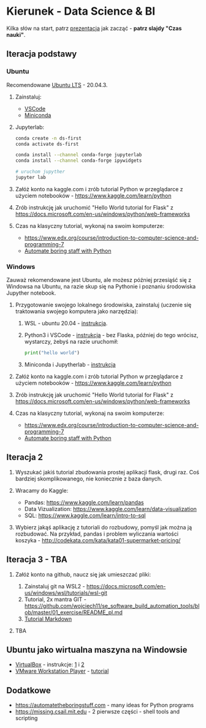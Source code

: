 # Kierunek - Data Science & BI

Kilka słów na start, patrz [prezentacja](https://github.com/wojciech11/how_to_start_your_it_career/blob/master/tester_pl.pdf) jak zacząć - **patrz slajdy "Czas nauki"**.

## Iteracja podstawy

### Ubuntu

Recomendowane [Ubuntu LTS](https://wiki.ubuntu.com/Releases) - 20.04.3.

1. Zainstaluj:
   
    - [VSCode](https://code.visualstudio.com/)
    - [Miniconda](https://docs.conda.io/projects/conda/en/latest/user-guide/install/linux.html)

2. Jupyterlab:

   ```bash
   conda create -n ds-first
   conda activate ds-first

   conda install --channel conda-forge jupyterlab
   conda install --channel conda-forge ipywidgets
   ```

   ```bash
   # uruchom jupyther
   jupyter lab
   ```

3. Załóż konto na kaggle.com i zrób tutorial Python w przeglądarce z użyciem notebooków - https://www.kaggle.com/learn/python

3. Zrób instrukcję jak uruchomić "Hello World tutorial for Flask" z https://docs.microsoft.com/en-us/windows/python/web-frameworks

5. Czas na klasyczny tutorial, wykonaj na swoim komputerze:

   - https://www.edx.org/course/introduction-to-computer-science-and-programming-7
   - [Automate boring staff with Python](https://automatetheboringstuff.com)

### Windows 

Zauważ rekomendowane jest Ubuntu, ale możesz później przesiąść się z Windowsa na Ubuntu, na razie skup się na Pythonie i poznaniu środowiska Jupyther notebook.

1. Przygotowanie swojego lokalnego środowiska, zainstaluj (uczenie się traktowania swojego komputera jako narzędzia):

   1. WSL - ubuntu 20.04 - [instrukcja](https://docs.microsoft.com/en-us/windows/wsl/install).

   2. Python3 i VSCode - [instrukcja](https://docs.microsoft.com/en-us/windows/python/web-frameworks) - bez Flaska, później do tego wrócisz, wystarczy, żebyś na razie uruchomił:
      ```python
      print("hello world")
      ```

   3. Miniconda i Jupytherlab - [instrukcja](https://www.gerritjandebruin.nl/jupyter.html)

2. Załóż konto na kaggle.com i zrób tutorial Python w przeglądarce z użyciem notebooków - https://www.kaggle.com/learn/python

3. Zrób instrukcję jak uruchomić "Hello World tutorial for Flask" z https://docs.microsoft.com/en-us/windows/python/web-frameworks

4. Czas na klasyczny tutorial, wykonaj na swoim komputerze:

   - https://www.edx.org/course/introduction-to-computer-science-and-programming-7
   - [Automate boring staff with Python](https://automatetheboringstuff.com)

## Iteracja 2

1. Wyszukać jakiś tutorial zbudowania prostej aplikacji flask, drugi raz. Coś bardziej skomplikowanego, nie koniecznie z baza danych.

2. Wracamy do Kaggle:

   - Pandas: https://www.kaggle.com/learn/pandas
   - Data Vizualization: https://www.kaggle.com/learn/data-visualization
   - SQL: https://www.kaggle.com/learn/intro-to-sql

3. Wybierz jakąś aplikację z tutoriali do rozbudowy, pomyśl jak można ją rozbudować. Na przykład, pandas i problem wyliczania wartości koszyka - http://codekata.com/kata/kata01-supermarket-pricing/

## Iteracja 3 - TBA

1. Załóż konto na github, naucz się jak umieszczać pliki:

   1. Zainstaluj git na WSL2 - https://docs.microsoft.com/en-us/windows/wsl/tutorials/wsl-git
   2. Tutorial, 2x mantra GIT - https://github.com/wojciech11/se_software_build_automation_tools/blob/master/01_exercise/README_pl.md
   3. [Tutorial Markdown](https://docs.github.com/en/get-started/writing-on-github/getting-started-with-writing-and-formatting-on-github/basic-writing-and-formatting-syntax)

2. TBA

## Ubuntu jako wirtualna maszyna na Windowsie

- [VirtualBox](https://www.virtualbox.org) - instrukcje: [1](https://www.lifewire.com/install-ubuntu-linux-windows-10-steps-2202108) i [2](https://itsfoss.com/install-linux-in-virtualbox/)
- [VMware Workstation Player](https://www.vmware.com/pl/products/workstation-player.html) - [tutorial](https://www.youtube.com/watch?v=B1tCRwkFmnA&t=12s)

## Dodatkowe

- https://automatetheboringstuff.com - many ideas for Python programs
- https://missing.csail.mit.edu - 2 pierwsze części - shell tools and scripting
